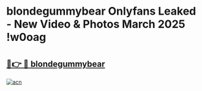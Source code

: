 # blondegummybear Onlyfans Leaked - New Video & Photos March 2025 !w0oag

# <h2><a href="https://hzeg7s.iuczelnia.edu.pl?title=blondegummybear&ref=w0oag">🔗👉 🔴 blondegummybear</a></h2>

[![acn](https://github.com/user-attachments/assets/0f9c940e-d8b0-45ae-aac7-cd30a18b3e1c)](https://hzeg7s.iuczelnia.edu.pl?title=blondegummybear&ref=w0oag)

